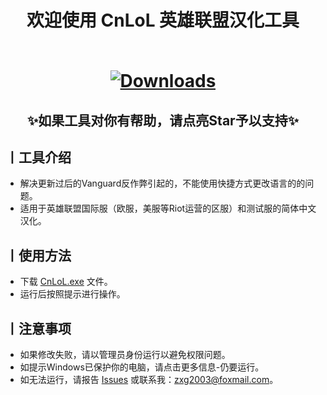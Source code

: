 <h1 align="center">欢迎使用 CnLoL 英雄联盟汉化工具
<br><br>

[![Downloads](https://img.shields.io/github/downloads/Koiii367/LOL/total)](https://github.com/Koiii367/LOL/releases/latest)

</h1>
<h2 align="center">✨如果工具对你有帮助，请点亮Star予以支持✨</h2>

## 丨工具介绍
* 解决更新过后的Vanguard反作弊引起的，不能使用快捷方式更改语言的的问题。
* 适用于英雄联盟国际服（欧服，美服等Riot运营的区服）和测试服的简体中文汉化。

## 丨使用方法

* 下载 [CnLoL.exe](https://github.com/Koiii367/LOL/releases/download/CnLoL/CnLoL.exe) 文件。
* 运行后按照提示进行操作。

## 丨注意事项

* 如果修改失败，请以管理员身份运行以避免权限问题。
* 如提示Windows已保护你的电脑，请点击更多信息-仍要运行。
* 如无法运行，请报告 [Issues](https://github.com/Koiii367/LOL/issues) 或联系我：[zxg2003@foxmail.com](mailto:zxg2003@foxmail.com)。

